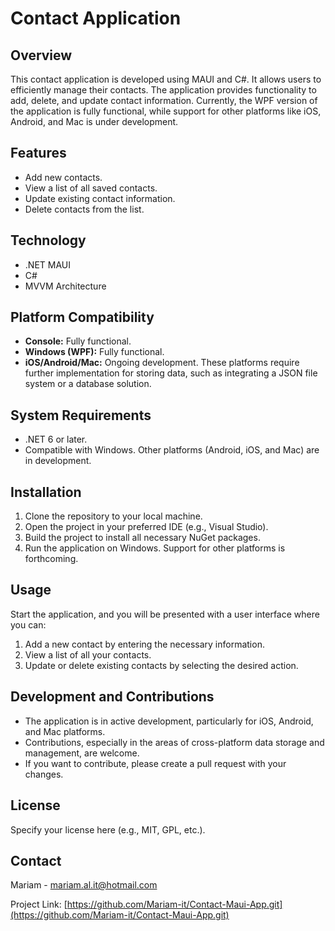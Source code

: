 # Contact Application

## Overview
This contact application is developed using MAUI and C#. It allows users to efficiently manage their contacts. The application provides functionality to add, delete, and update contact information. Currently, the WPF version of the application is fully functional, while support for other platforms like iOS, Android, and Mac is under development.

## Features
- Add new contacts.
- View a list of all saved contacts.
- Update existing contact information.
- Delete contacts from the list.

## Technology
- .NET MAUI
- C#
- MVVM Architecture

## Platform Compatibility
- **Console:** Fully functional.
- **Windows (WPF):** Fully functional.
- **iOS/Android/Mac:** Ongoing development. These platforms require further implementation for storing data, such as integrating a JSON file system or a database solution.

## System Requirements
- .NET 6 or later.
- Compatible with Windows. Other platforms (Android, iOS, and Mac) are in development.

## Installation
1. Clone the repository to your local machine.
2. Open the project in your preferred IDE (e.g., Visual Studio).
3. Build the project to install all necessary NuGet packages.
4. Run the application on Windows. Support for other platforms is forthcoming.

## Usage
Start the application, and you will be presented with a user interface where you can:
1. Add a new contact by entering the necessary information.
2. View a list of all your contacts.
3. Update or delete existing contacts by selecting the desired action.

## Development and Contributions
- The application is in active development, particularly for iOS, Android, and Mac platforms.
- Contributions, especially in the areas of cross-platform data storage and management, are welcome.
- If you want to contribute, please create a pull request with your changes.

## License
Specify your license here (e.g., MIT, GPL, etc.).

## Contact
Mariam - mariam.al.it@hotmail.com

Project Link: [https://github.com/Mariam-it/Contact-Maui-App.git](https://github.com/Mariam-it/Contact-Maui-App.git)
